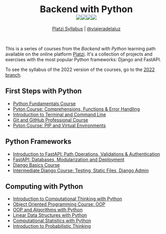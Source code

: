 <br>

<h1 align="center">Backend with Python<br>
<img src="https://img.shields.io/badge/Python-FFD43B?style=for-the-badge&logo=python&logoColor=blue"><img src="https://img.shields.io/badge/Django-092E20?style=for-the-badge&logo=django&logoColor=green"><img src="https://img.shields.io/badge/fastapi-109989?style=for-the-badge&logo=FASTAPI&logoColor=white"><img src="https://img.shields.io/badge/Platzi-151F3B?style=for-the-badge&logo=platzi&logoColor=A1C855">
</h1>

<p align="center">
<a href="https://platzi.com/web-python/">Platzi Syllabus</a> |
<a href="https://platzi.com/p/viajeradelaluz/">@viajeradelaluz</a>
</p>

<br>

This is a series of courses from the _Backend with Python_ learning path available on the online platform [Platzi](https://platzi.com/). It's a collection of projects and exercises with the most popular Python frameworks: Django and FastAPI.

To see the syllabus of the 2022 version of the courses, go to the [2022 branch](https://github.com/viajeradelaluz/platzi-backend-python/tree/2022-version).

## First Steps with Python

- [Python Fundamentals Course](https://platzi.com/cursos/python/)
- [Pyton Course: Comprehensions, Functions & Error Handling](https://platzi.com/cursos/python-funciones/)
- [Introduction to Terminal and Command Line](https://platzi.com/cursos/terminal/)
- [Git and GitHub Professional Course](https://platzi.com/cursos/git-github/)
- [Pyton Course: PIP and Virtual Environments](https://platzi.com/cursos/python-pip/)

## Python Frameworks

- [Introduction to FastAPI: Path Operations, Validations & Authentication](https://platzi.com/cursos/fastapi/)
- [FastAPI: Databases, Modularization and Deployment](https://platzi.com/cursos/fastapi-modularizacion-datos/)
- [Django Basics Course](https://platzi.com/cursos/django/)
- [Intermediate Django Course: Testing, Static Files, Django Admin](https://platzi.com/cursos/django-intermedio/)

## Computing with Python

- [Introduction to Computational Thinking with Python](https://platzi.com/cursos/python-cs/)
- [Object Oriented Programming Course: OOP](https://platzi.com/cursos/oop/)
- [OOP and Algorithms with Python](https://platzi.com/cursos/poo-python/)
- [Linear Data Structures with Python](https://platzi.com/cursos/estructuras-datos-python/)
- [Computational Statistics with Python](https://platzi.com/cursos/programacion-estocastica/)
- [Introduction to Probabilistic Thinking](https://platzi.com/cursos/programacion-estocastica/)
